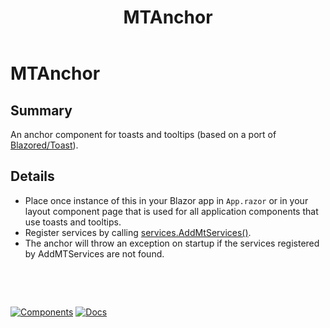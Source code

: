 ﻿---
uid: C.MTAnchor
title: MTAnchor
---
# MTAnchor

## Summary

An anchor component for toasts and tooltips (based on a port of [Blazored/Toast](https://github.com/Blazored/Toast)).

## Details

-  Place once instance of this in your Blazor app in `App.razor` or in your layout component page that is used for all application components that use toasts and tooltips.
-  Register services by calling [services.AddMtServices()](xref:BlazorMdc.ServiceCollectionExtensions.AddMTServices(Microsoft.Extensions.DependencyInjection.IServiceCollection,BlazorMdc.MTToastServiceConfiguration,BlazorMdc.MTAnimatedNavigationManagerServiceConfiguration)).
- The anchor will throw an exception on startup if the services registered by AddMTServices are not found.

&nbsp;

&nbsp;

[![Components](https://img.shields.io/static/v1?label=Components&message=Plus&color=red)](xref:A.PlusComponents)
[![Docs](https://img.shields.io/static/v1?label=API%20Documentation&message=MTToastAnchor&color=brightgreen)](xref:BlazorMdc.MTToastAnchor)